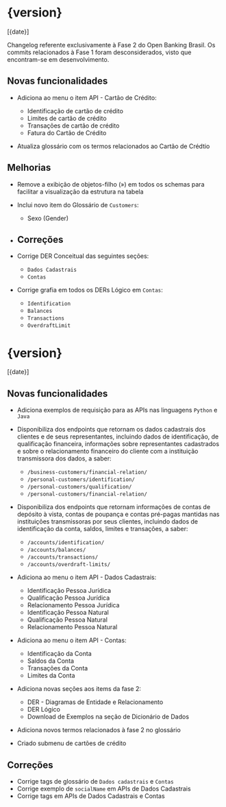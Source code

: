# {version}
[{date}]

Changelog referente exclusivamente à Fase 2 do Open Banking Brasil.
Os commits relacionados à Fase 1 foram desconsiderados, visto que encontram-se em desenvolvimento. 

## Novas funcionalidades

* Adiciona ao menu o item API - Cartão de Crédito:
  - Identificação de cartão de crédito
  - Limites de cartão de crédito
  - Transações de cartão de crédito
  - Fatura do Cartão de Crédito

* Atualiza glossário com os termos relacionados ao Cartão de Crédtio

## Melhorias

* Remove a exibição de objetos-filho (») em todos os schemas para facilitar a visualização da estrutura na tabela
* Inclui novo item do Glossário de `Customers`:
  -  Sexo (Gender)

* ## Correções
* Corrige DER Conceitual das seguintes seções:
  - `Dados Cadastrais`
  - `Contas`
* Corrige grafia em todos os DERs Lógico em `Contas`:
  - `Identification` 
  - `Balances`
  - `Transactions`
  - `OverdraftLimit`


# {version}
[{date}]

## Novas funcionalidades

* Adiciona exemplos de requisição para as APIs nas linguagens `Python` e `Java`

* Disponibiliza dos endpoints que retornam os dados cadastrais dos clientes e de seus representantes, incluindo dados de identificação, de qualificação financeira, informações sobre representantes cadastrados e sobre o relacionamento financeiro do cliente com a instituição transmissora dos dados, a saber:
  - `/business-customers/financial-relation/`
  - `/personal-customers/identification/`
  - `/personal-customers/qualification/`
  - `/personal-customers/financial-relation/`
* Disponibiliza dos endpoints que retornam informações de contas de depósito à vista, contas de poupança e contas pré-pagas mantidas nas instituições transmissoras por seus clientes, incluindo dados de identificação da conta, saldos, limites e transações, a saber:
  - `/accounts/identification/`
  - `/accounts/balances/`
  - `/accounts/transactions/`
  - `/accounts/overdraft-limits/`
* Adiciona ao menu o item API - Dados Cadastrais:
  - Identificação Pessoa Jurídica
  - Qualificação Pessoa Jurídica
  - Relacionamento Pessoa Jurídica
  - Identificação Pessoa Natural
  - Qualificação Pessoa Natural
  - Relacionamento Pessoa Natural
* Adiciona ao menu o item API - Contas:
  - Identificação da Conta
  - Saldos da Conta
  - Transações da Conta
  - Limites da Conta
* Adiciona novas seções aos items da fase 2:
  - DER - Diagramas de Entidade e Relacionamento
  - DER Lógico
  - Download de Exemplos na seção de Dicionário de Dados
* Adiciona novos termos relacionados à fase 2 no glossário
* Criado submenu de cartões de crédito

## Correções

* Corrige tags de glossário de `Dados cadastrais` e `Contas`
* Corrige exemplo de `socialName` em APIs de Dados Cadastrais
* Corrige tags em APIs de Dados Cadastrais e Contas
  
